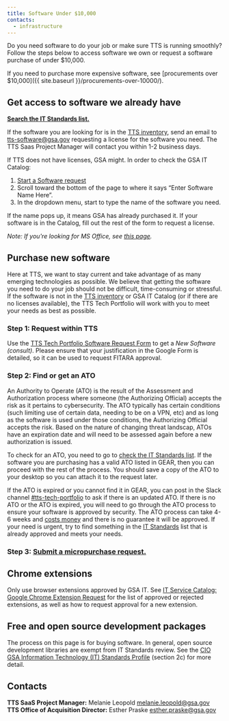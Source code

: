 ```yaml
---
title: Software Under $10,000
contacts:
  - infrastructure
---
```


Do you need software to do your job or make sure TTS is running smoothly? Follow the steps below to access software we own or request a software purchase of under $10,000.

If you need to purchase more expensive software, see [procurements over $10,000]({{ site.baseurl }}/procurements-over-10000/).

## Get access to software we already have

[**Search the IT Standards list.**]({{site.baseurl}}/software/search/)

If the software you are looking for is in the [TTS inventory](https://docs.google.com/spreadsheets/d/12pfcEIEXaJTjIKex-3wnI89erIvgKf9B_XpGkDl6qsM/edit#gid=0), send an email to [tts-software@gsa.gov](mailto:tts-software@gsa.gov) requesting a license for the software you need. The TTS Saas Project Manager will contact you within 1-2 business days.

If TTS does not have licenses, GSA might. In order to check the GSA IT Catalog:

1. [Start a Software request](https://gsa.servicenowservices.com/sp/?id=sc_cat_item&sys_id=1bfdfdca78d3a400ce3ddff91a64940b)
1. Scroll toward the bottom of the page to where it says “Enter Software Name Here”.
1. In the dropdown menu, start to type the name of the software you need.

If the name pops up, it means GSA has already purchased it. If your software is in the Catalog, fill out the rest of the form to request a license.

_Note: If you're looking for MS Office, see [this page]({{site.baseurl}}/office/)._

## Purchase new software

Here at TTS, we want to stay current and take advantage of as many emerging technologies as possible. We believe that getting the software you need to do your job should not be difficult, time-consuming or stressful. If the software is not in the [TTS inventory](https://docs.google.com/spreadsheets/d/12pfcEIEXaJTjIKex-3wnI89erIvgKf9B_XpGkDl6qsM/edit#gid=0) or GSA IT Catalog (or if there are no licenses available), the TTS Tech Portfolio will work with you to meet your needs as best as possible.

### Step 1: Request within TTS

Use the [TTS Tech Portfolio Software Request Form](https://forms.gle/w3MqKNMmLj1vbpWv8) to get a _New Software (consult)_. Please ensure that your justification in the Google Form is detailed, so it can be used to request FITARA approval.

### Step 2: Find or get an ATO

An Authority to Operate (ATO) is the result of the Assessment and Authorization process where someone (the Authorizing Official) accepts the risk as it pertains to cybersecurity. The ATO typically has certain conditions (such limiting use of certain data, needing to be on a VPN, etc) and as long as the software is used under those conditions, the Authorizing Official accepts the risk. Based on the nature of changing threat landscap, ATOs have an expiration date and will need to be assessed again before a new authorization is issued.

To check for an ATO, you need to go to [check the IT Standards list]({{site.baseurl}}/software/search/). If the software you are purchasing has a valid ATO listed in GEAR, then you can proceed with the rest of the process. You should save a copy of the ATO to your desktop so you can attach it to the request later.

If the ATO is expired or you cannot find it in GEAR, you can post in the Slack channel [#tts-tech-portfolio](https://gsa-tts.slack.com/messages/tts-tech-portfolio/) to ask if there is an updated ATO. If there is no ATO or the ATO is expired, you will need to go through the ATO process to ensure your software is approved by security. The ATO process can take 4-6 weeks and [costs money](https://docs.google.com/spreadsheets/d/1PokRIGaGl04sxMxEHGwMIRaJDx4OPEXpJ7g69ekDdz8/edit#gid=1451563242z) and there is no guarantee it will be approved. If your need is urgent, try to find something in the [IT Standards]({{site.baseurl}}/software/search/) list that is already approved and meets your needs.

### Step 3: [Submit a micropurchase request.]({{site.baseurl}}/purchase-requests/)

## Chrome extensions

Only use browser extensions approved by GSA IT. See [IT Service Catalog: Google Chrome Extension Request](https://insite.gsa.gov/topics/information-technology/assistance-and-help-desks/service-catalog/it-service-catalog-google-chrome-extension-request?term=google%20extensions) for the list of approved or rejected extensions, as well as how to request approval for a new extension.

## Free and open source development packages

The process on this page is for buying software. In general, open source development libraries are exempt from IT Standards review. See the [CIO GSA Information Technology (IT) Standards Profile](<https://www.gsa.gov/directive/gsa-information-technology-(it)-standards-profile>) (section 2c) for more detail.

## Contacts

**TTS SaaS Project Manager:** Melanie Leopold [melanie.leopold@gsa.gov](mailto:melanie.leopold@gsa.gov)
**TTS Office of Acquisition Director:** Esther Praske [esther.praske@gsa.gov](mailto:esther.praske@gsa.gov)
